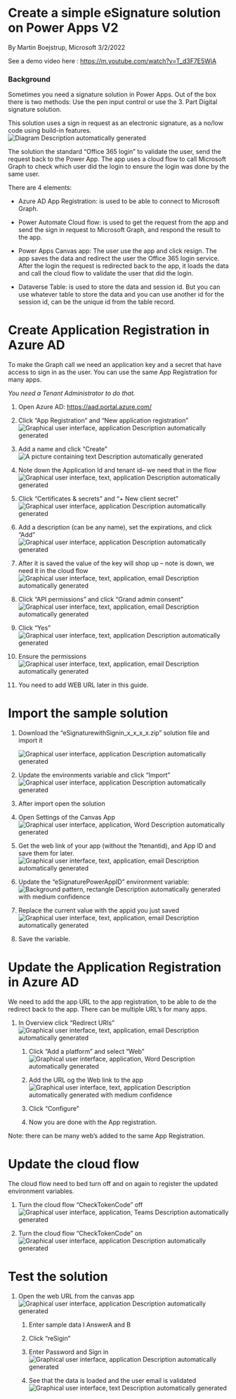 # Create a simple eSignature solution on Power Apps V2

By Martin Boejstrup, Microsoft 3/2/2022

See a demo video here : https://m.youtube.com/watch?v=T_d3F7E5WjA

### Background

Sometimes you need a signature solution in Power Apps. Out of the box there is
two methods: Use the pen input control or use the 3. Part Digital signature
solution.

This solution uses a sign in request as an electronic signature, as a no/low
code using build-in features.  
![Diagram Description automatically
generated](media/02050747c2a56c46335ad9c17c5758f6.png)

The solution the standard “Office 365 login” to validate the user, send the
request back to the Power App. The app uses a cloud flow to call Microsoft Graph
to check which user did the login to ensure the login was done by the same user.

There are 4 elements:

-   Azure AD App Registration: is used to be able to connect to Microsoft Graph.

-   Power Automate Cloud flow: is used to get the request from the app and send
    the sign in request to Microsoft Graph, and respond the result to the app.

-   Power Apps Canvas app: The user use the app and click resign. The app saves
    the data and redirect the user the Office 365 login service. After the login
    the request is redirected back to the app, it loads the data and call the
    cloud flow to validate the user that did the login.

-   Dataverse Table: is used to store the data and session id. But you can use
    whatever table to store the data and you can use another id for the session
    id, can be the unique id from the table record.

# Create Application Registration in Azure AD

To make the Graph call we need an application key and a secret that have access
to sign in as the user. You can use the same App Registration for many apps.

*You need a Tenant Administrator to do that.*

1.  Open Azure AD: <https://aad.portal.azure.com/>

2.  Click “App Registration” and “New application registration”  
    ![Graphical user interface, application Description automatically
    generated](media/42f16be3bb23416907fbef3a80dcd991.png)

3.  Add a name and click “Create”  
    ![A picture containing text Description automatically
    generated](media/e1b6d9e2f414dbf8c154c8934093ba85.png)

4.  Note down the Application Id and tenant id– we need that in the flow  
    ![Graphical user interface, text, application Description automatically
    generated](media/aa3edcc31639663cdebee21d9fd45bea.png)

5.  Click “Certificates & secrets” and “+ New client secret”  
    ![Graphical user interface, application Description automatically
    generated](media/a1e54a27541f6919fddb013bbcad257c.png)

6.  Add a description (can be any name), set the expirations, and click “Add”  
    ![Graphical user interface, application Description automatically
    generated](media/5839af04efd296f0a553f272899d5409.png)

7.  After it is saved the value of the key will shop up – note is down, we need
    it in the cloud flow  
    ![Graphical user interface, text, application, email Description
    automatically generated](media/8261e1586670594996823187d4621b9f.png)

8.  Click “API permissions” and click “Grand admin consent”  
    ![Graphical user interface, text, application, email Description
    automatically generated](media/a2377db9b4d88e5e6f0bfa21bf718321.png)

9.  Click “Yes”  
    ![Graphical user interface, text, application Description automatically
    generated](media/3c839652dc093d937e0c498c526c05b5.png)

10. Ensure the permissions  
    ![Graphical user interface, text, application, email Description
    automatically generated](media/b902e853b280096020ab71ebd577c3fa.png)

11. You need to add WEB URL later in this guide.

# 

# Import the sample solution

1.  Download the “eSignaturewithSignin_x_x_x_x.zip” solution file and import it 
    
    ![Graphical user interface, application Description automatically
    generated](media/b6d8f65073a11d5b942320b9d94bfc0f.png)

2.  Update the environments variable and click “Import”  
    ![Graphical user interface, application Description automatically
    generated](media/89535a7b49b1f83926d2fb2bc98728c0.png)

3.  After import open the solution

4.  Open Settings of the Canvas App  
    ![Graphical user interface, application, Word Description automatically
    generated](media/fbe591b232c167ccb2197ce6b87a6777.png)

5.  Get the web link of your app (without the ?tenantid), and App ID and save
    them for later.  
    ![Graphical user interface, text, application, email Description
    automatically generated](media/4cc5faf4999bda9c31cb5e8347fdec41.png)

6.  Update the “eSignaturePowerAppID” environment variable:  
    ![Background pattern, rectangle Description automatically generated with
    medium confidence](media/de8e3ad35d60ef6c67f9120a038f40b6.png)

7.  Replace the current value with the appid you just saved  
    ![Graphical user interface, text, application, email Description
    automatically generated](media/64f4bb6f4f00d8b875cd9725c7726184.png)

8.  Save the variable.

# Update the Application Registration in Azure AD

We need to add the app URL to the app registration, to be able to de the
redirect back to the app. There can be multiple URL’s for many apps.

1.  In Overview click “Redirect URIs”  
    ![Graphical user interface, text, application, email Description
    automatically generated](media/782ff22330ccc1754b1cdc9d211d22d6.png)

    1.  Click “Add a platform” and select “Web”  
        ![Graphical user interface, application, Word Description automatically
        generated](media/ce03699f8876f35807efdd55269efaf5.png)

    2.  Add the URL og the Web link to the app  
        ![Graphical user interface, text, application Description automatically
        generated with medium
        confidence](media/0c221778ee4507365af495012ed67dcd.png)

    3.  Click “Configure”

    4.  Now you are done with the App registration.

Note: there can be many web’s added to the same App Registration.

# 

# Update the cloud flow

The cloud flow need to bed turn off and on again to register the updated
environment variables.

1.  Turn the cloud flow “CheckTokenCode” off  
    ![Graphical user interface, application, Teams Description automatically
    generated](media/171982ad9473077952fc7d29b6fe413d.png)

2.  Turn the cloud flow “CheckTokenCode” on  
    ![Graphical user interface, application Description automatically
    generated](media/0839b2349ac07994ec7f009fb0a51b7a.png)

# Test the solution

1.  Open the web URL from the canvas app  
    ![Graphical user interface, application Description automatically
    generated](media/245872a4d2c7e39a550da24d2408f81a.png)

    1.  Enter sample data I AnswerA and B

    2.  Click “reSigin”

    3.  Enter Password and Sign in  
        ![Graphical user interface, application Description automatically
        generated](media/4fbfe6462c0f60a6327e4f430c56d3d5.png)

    4.  See that the data is loaded and the user email is validated  
        ![Graphical user interface, text Description automatically
        generated](media/7a7b4b4a7f0e743fe1198222f7fd1329.png)
